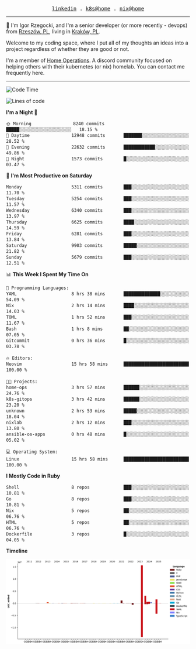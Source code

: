 <p align="center">
  <samp>
    <a href="https://www.linkedin.com/in/ajgon">linkedin</a> .
    <a href="https://github.com/deedee-ops/k8s-gitops">k8s@home</a> .
    <a href="https://github.com/deedee-ops/nixlab">nix@home</a>
  </samp>
</p>

----------------------------------------------------------------

:wave: I'm Igor Rzegocki, and I'm a senior developer (or more recently - devops) from [Rzeszów, PL](https://en.wikipedia.org/wiki/Rzesz%C3%B3w), living in [Kraków, PL](https://en.wikipedia.org/wiki/Krak%C3%B3w).

Welcome to my coding space, where I put all of my thoughts an ideas into a project regardless of whether they are good or not.

I'm a member of [Home Operations](https://discord.gg/home-operations). A discord community focused on helping others with their kubernetes (or nix) homelab. You can contact me frequently here.

----------------------------------------------------------------

<!--START_SECTION:waka-->
![Code Time](http://img.shields.io/badge/Code%20Time-938%20hrs%2031%20mins-blue)

![Lines of code](https://img.shields.io/badge/From%20Hello%20World%20I%27ve%20Written-24.5%20million%20lines%20of%20code-blue)

**I'm a Night 🦉** 

```text
🌞 Morning                8240 commits        █████░░░░░░░░░░░░░░░░░░░░   18.15 % 
🌆 Daytime                12948 commits       ███████░░░░░░░░░░░░░░░░░░   28.52 % 
🌃 Evening                22632 commits       ████████████░░░░░░░░░░░░░   49.86 % 
🌙 Night                  1573 commits        █░░░░░░░░░░░░░░░░░░░░░░░░   03.47 % 
```
📅 **I'm Most Productive on Saturday** 

```text
Monday                   5311 commits        ███░░░░░░░░░░░░░░░░░░░░░░   11.70 % 
Tuesday                  5254 commits        ███░░░░░░░░░░░░░░░░░░░░░░   11.57 % 
Wednesday                6340 commits        ███░░░░░░░░░░░░░░░░░░░░░░   13.97 % 
Thursday                 6625 commits        ████░░░░░░░░░░░░░░░░░░░░░   14.59 % 
Friday                   6281 commits        ███░░░░░░░░░░░░░░░░░░░░░░   13.84 % 
Saturday                 9903 commits        █████░░░░░░░░░░░░░░░░░░░░   21.82 % 
Sunday                   5679 commits        ███░░░░░░░░░░░░░░░░░░░░░░   12.51 % 
```


📊 **This Week I Spent My Time On** 

```text
💬 Programming Languages: 
YAML                     8 hrs 38 mins       ██████████████░░░░░░░░░░░   54.09 % 
Nix                      2 hrs 14 mins       ████░░░░░░░░░░░░░░░░░░░░░   14.03 % 
TOML                     1 hrs 52 mins       ███░░░░░░░░░░░░░░░░░░░░░░   11.67 % 
Bash                     1 hrs 8 mins        ██░░░░░░░░░░░░░░░░░░░░░░░   07.05 % 
Gitcommit                0 hrs 36 mins       █░░░░░░░░░░░░░░░░░░░░░░░░   03.78 % 

🔥 Editors: 
Neovim                   15 hrs 58 mins      █████████████████████████   100.00 % 

🐱‍💻 Projects: 
home-ops                 3 hrs 57 mins       ██████░░░░░░░░░░░░░░░░░░░   24.76 % 
k8s-gitops               3 hrs 42 mins       ██████░░░░░░░░░░░░░░░░░░░   23.20 % 
unknown                  2 hrs 53 mins       █████░░░░░░░░░░░░░░░░░░░░   18.04 % 
nixlab                   2 hrs 12 mins       ███░░░░░░░░░░░░░░░░░░░░░░   13.80 % 
ansible-os-apps          0 hrs 48 mins       █░░░░░░░░░░░░░░░░░░░░░░░░   05.02 % 

💻 Operating System: 
Linux                    15 hrs 58 mins      █████████████████████████   100.00 % 
```

**I Mostly Code in Ruby** 

```text
Shell                    8 repos             ███░░░░░░░░░░░░░░░░░░░░░░   10.81 % 
Go                       8 repos             ███░░░░░░░░░░░░░░░░░░░░░░   10.81 % 
Nix                      5 repos             ██░░░░░░░░░░░░░░░░░░░░░░░   06.76 % 
HTML                     5 repos             ██░░░░░░░░░░░░░░░░░░░░░░░   06.76 % 
Dockerfile               3 repos             █░░░░░░░░░░░░░░░░░░░░░░░░   04.05 % 
```



**Timeline**

![Lines of Code chart](https://raw.githubusercontent.com/ajgon/ajgon/master/assets/bar_graph.png)


<!--END_SECTION:waka-->
